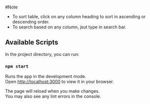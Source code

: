 #Note
 - To sort table, click on any column heading to sort in ascending or descending order.
 - To search based on any column, jsut type in search bar.
 

## Available Scripts

In the project directory, you can run:

### `npm start`

Runs the app in the development mode.\
Open [http://localhost:3000](http://localhost:3000) to view it in your browser.

The page will reload when you make changes.\
You may also see any lint errors in the console.
